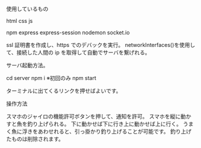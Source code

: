 使用しているもの

html
css
js

npm
express express-session
nodemon
socket.io

ssl 証明書を作成し、https でのデバックを実行。
networkInterfaces()を使用して、接続した人間の ip を取得して自動でサーバを繋げれる。

サーバ起動方法。

cd server
npm i ※初回のみ
npm start

ターミナルに出てくるリンクを押せばよいです。

操作方法

スマホのジャイロの機能許可ボタンを押して、通知を許可。
スマホを縦に動かすと魚を釣り上げられる。
下に動かせば下に行き上に動かせば上に行く。
うまく魚に浮きをあわせれると、引っ掛かり釣り上げることが可能です。
釣り上げたものは削除されます。
